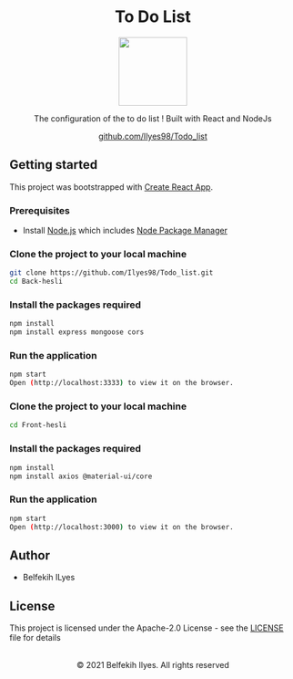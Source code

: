<h1 align="center">To Do List</h1>

<p align="center">
    <img src="https://urlz.fr/gIoj" width="120px" />

</p>

<p align="center">
  The configuration of the to do list ! Built with React and NodeJs
</p>

<p align="center">
  <a href="https://github.com/Ilyes98/Todo_list">github.com/Ilyes98/Todo_list</a>
</p>

## Getting started

This project was bootstrapped with [Create React App](https://github.com/facebook/create-react-app).

### Prerequisites

- Install [Node.js](https://nodejs.org) which includes [Node Package Manager](https://www.npmjs.com/get-npm)

### Clone the project to your local machine

```bash
git clone https://github.com/Ilyes98/Todo_list.git
cd Back-hesli
```
### Install the packages required

```bash
npm install
npm install express mongoose cors
```
### Run the application

```bash
npm start
Open (http://localhost:3333) to view it on the browser.
```

### Clone the project to your local machine

```bash
cd Front-hesli
```

### Install the packages required

```bash
npm install
npm install axios @material-ui/core
```
### Run the application

```bash
npm start
Open (http://localhost:3000) to view it on the browser.
```

## Author

- Belfekih ILyes

## License

This project is licensed under the Apache-2.0 License - see the [LICENSE](LICENSE) file for details

<p align="center">
  <br />
  © 2021 Belfekih Ilyes. All rights reserved
</p>
